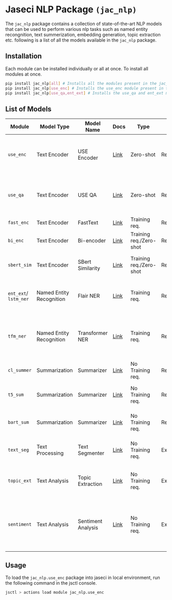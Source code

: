 # Jaseci NLP Package `(jac_nlp)`
The `jac_nlp` package contains a collection of state-of-the-art NLP models that can be used to perform various nlp tasks such as named entity recongnition, text summerization, embedding generation, topic extraction etc. following is a list of all the models available in the `jac_nlp` package.

## Installation
Each module can be installed individually or all at once. To install all modules at once.
```bash
pip install jac_nlp[all] # Installs all the modules present in the jac_nlp package
pip install jac_nlp[use_enc] # Installs the use_enc module present in the jac_nlp package
pip install jac_nlp[use_qa,ent_ext] # Installs the use_qa and ent_ext modules present in the jac_nlp package
```

## List of Models


| Module                | Model Type               | Model Name         | Docs                                | Type                    | Status      | Description                                                                           | Resources                                                                                                         |
| --------------------- | ------------------------ | ------------------ | ----------------------------------- | ----------------------- | ----------- | ------------------------------------------------------------------------------------- | ----------------------------------------------------------------------------------------------------------------- |
| `use_enc`             | Text Encoder             | USE Encoder        | [Link](jac_nlp/use_enc/README.md)   | Zero-shot               | Ready       | Sentence-level embedding pre-trained on general text corpus                           | [Paper](https://arxiv.org/abs/1803.11175)                                                                         |
| `use_qa`              | Text Encoder             | USE QA             | [Link](jac_nlp/use_qa/README.md)    | Zero-shot               | Ready       | Sentence-level embedding pre-trained on Q&A data corpus                               | [Paper](https://arxiv.org/abs/1803.11175)                                                                         |
| `fast_enc`            | Text Encoder             | FastText           | [Link](jac_nlp/fast_enc/README.md)  | Training req.           | Ready       | FastText Text Classifier                                                              | [Paper](https://arxiv.org/abs/1712.09405)                                                                         |
| `bi_enc`              | Text Encoder             | Bi-encoder         | [Link](jac_nlp/bi_enc/README.md)    | Training req./Zero-shot | Ready       | Dual sentence-level encoders                                                          | [Paper](https://arxiv.org/abs/1803.11175)                                                                         |
| `sbert_sim`           | Text Encoder             | SBert Similarity   | [Link](jac_nlp/sbert_sim/README.md) | Training req./Zero-shot | Ready       | SBert Encoders for Sentence Similarity                                                | [Paper](https://arxiv.org/abs/1908.10084)                                                                         |
| `ent_ext`/ `lstm_ner` | Named Entity Recognition | Flair NER          | [Link](jac_nlp/ent_ext/README.md)   | Training req.           | Ready       | Entity extraction using the FLAIR NER framework                                       |                                                                                                                   |
| `tfm_ner`             | Named Entity Recognition | Transformer NER    | [Link](jac_nlp/tfm_ner/README.md)   | Training req.           | Ready       | Token classification on Transformer models, can be used for NER                       | [Huggingface](https://huggingface.co/docs/transformers/tasks/token_classification#token-classification)           |
| `cl_summer`           | Summarization            | Summarizer         | [Link](jac_nlp/cl_summer/README.md) | No Training req.        | Ready       | Extractive Summarization using Sumy                                                   | [Doc.](https://miso-belica.github.io/sumy/)                                                                       |
| `t5_sum`              | Summarization            | Summarizer         | [Link](jac_nlp/t5_sum/README.md)    | No Training req.        | Ready       | Abstractive Summarization using the T5 Model                                          | [Doc.](https://huggingface.co/docs/transformers/model_doc/t5), [Paper](https://arxiv.org/pdf/1910.10683.pdf)      |
| `bart_sum`            | Summarization            | Summarizer         | [Link](jac_nlp/bart_sum/README.md)  | No Training req.        | Ready       | Abstractive Summarization using the Bart Large Model                                  | [Huggingface](https://huggingface.co/transformers/model_doc/bart.html), [Paper](https://arxiv.org/abs/1910.13461) |
| `text_seg`            | Text Processing          | Text Segmenter     | [Link](jac_nlp/text_seg/README.md)  | No Training req.        | Experimetal | Topical Change Detection in Documents                                                 | [Huggingface](https://huggingface.co/dennlinger/roberta-cls-consec)                                               |
| `topic_ext`           | Text Analysis            | Topic Extraction   | [Link](jac_nlp/topic_ext/README.md) | No Training req.        | Experimetal | Indentifying most relevent topics for given set of documents                          |                                                                                                                   |
| `sentiment`           | Text Analysis            | Sentiment Analysis | [Link](jac_nlp/sentiment/README.md) | No Training req.        | Experimetal | Determining the overall sentiment expressed is text as positive, negative, or neutral |                                                                                                                   |


## Usage

To load the `jac_nlp.use_enc` package into jaseci in local environment, run the following command in the jsctl console.
```bash
jsctl > actions load module jac_nlp.use_enc
```